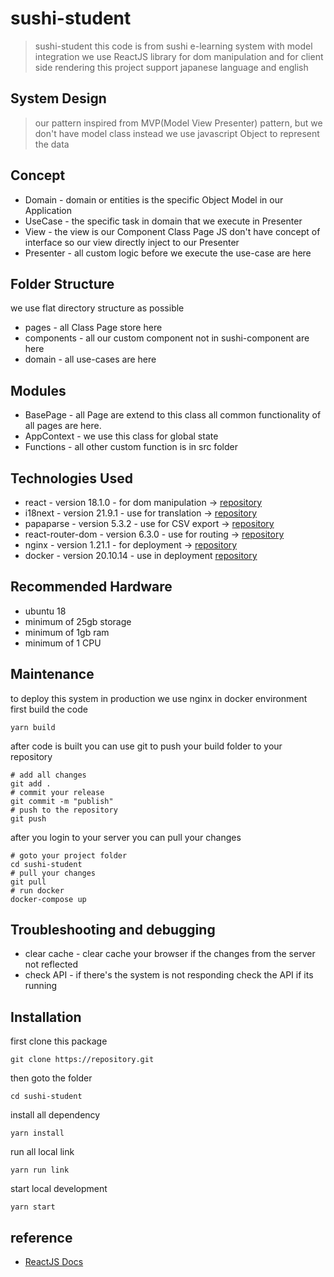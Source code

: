 # sushi-student

> sushi-student this code is from sushi e-learning system with model integration
> we use ReactJS library for dom manipulation and for client side rendering
> this project support japanese language and english

## System Design

> our pattern inspired from MVP(Model View Presenter) pattern, but we don't have model class instead we use javascript Object to represent the data

## Concept

* Domain - domain or entities is the specific Object Model in our Application
* UseCase - the specific task in domain that we execute in Presenter
* View - the view is our Component Class Page JS don't have concept of interface so our view directly inject to our
  Presenter
* Presenter - all custom logic before we execute the use-case are here

## Folder Structure

we use flat directory structure as possible

* pages - all Class Page store here
* components - all our custom component not in sushi-component are here
* domain - all use-cases are here

## Modules

* BasePage - all Page are extend to this class all common functionality of all pages are here.
* AppContext - we use this class for global state
* Functions - all other custom function is in src folder

## Technologies Used

- react - version 18.1.0 - for dom manipulation -> [repository](https://github.com/facebook/react)
- i18next - version 21.9.1 - use for translation -> [repository](https://github.com/i18next/i18next)
- papaparse - version 5.3.2 - use for CSV export -> [repository](https://github.com/mholt/PapaParse)
- react-router-dom - version 6.3.0 - use for routing -> [repository](https://github.com/remix-run/react-router)
- nginx - version 1.21.1 - for deployment -> [repository](https://github.com/nginx/nginx)
- docker - version 20.10.14 - use in deployment [repository](https://github.com/docker)

## Recommended Hardware

* ubuntu 18
* minimum of 25gb storage
* minimum of 1gb ram
* minimum of 1 CPU

## Maintenance

to deploy this system in production we use nginx in docker environment
first build the code
```
yarn build
```
after code is built you can use git to push your build folder to your repository
```
# add all changes
git add .
# commit your release
git commit -m "publish"
# push to the repository
git push
```
after you login to your server you can pull your changes
```
# goto your project folder
cd sushi-student
# pull your changes
git pull
# run docker
docker-compose up
```

## Troubleshooting and debugging
* clear cache - clear cache your browser if the changes from the server not reflected
* check API - if there's the system is not responding check the API if its running

## Installation

first clone this package

```
git clone https://repository.git
```

then goto the folder

```
cd sushi-student
```

install all dependency

```
yarn install
```

run all local link

```
yarn run link
```

start local development

```
yarn start
```

## reference

* [ReactJS Docs](https://reactjs.org/docs/getting-started.html)

